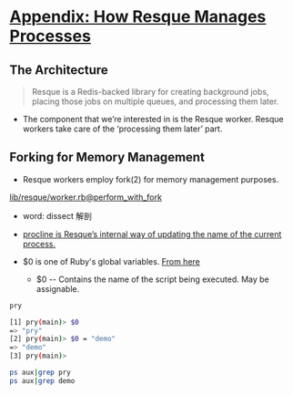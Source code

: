 # [Appendix: How Resque Manages Processes](https://workingwithruby.com/wwup/resque/)

## The Architecture

> Resque is a Redis-backed library for creating background jobs, placing those jobs on multiple queues, and processing them later.

+ The component that we’re interested in is the Resque worker. Resque workers take care of the ‘processing them later’ part.

## Forking for Memory Management

+ Resque workers employ fork(2) for memory management purposes.

[lib/resque/worker.rb@perform_with_fork](https://github.com/resque/resque/blob/9e5324c65f6bd123819e63f2c365492f7516fd46/lib/resque/worker.rb#L907)

+ word: dissect 解剖

+ [procline is Resque’s internal way of updating the name of the current process.](https://github.com/resque/resque/blob/9e5324c65f6bd123819e63f2c365492f7516fd46/lib/resque/worker.rb#L864)


+ $0 is one of Ruby's global variables. [From here](https://ruby-doc.org/core-2.3.1/doc/globals_rdoc.html)
    + $0 -- Contains the name of the script being executed. May be assignable.

```bash
pry

[1] pry(main)> $0
=> "pry"
[2] pry(main)> $0 = "demo"
=> "demo"
[3] pry(main)>

ps aux|grep pry
ps aux|grep demo
```

